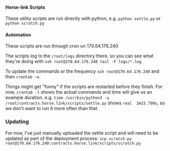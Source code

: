 #### Horse-link Scripts

These utility scripts are run directly with python, e.g.
`python settle.py` or `python scratch.py`

#### Automation

These scripts are run through cron on 170.64.176.240

The scripts log to the `/root/logs` directory there, so you can see what they're doing with `ssh root@170.64.176.240 tail -F logs/*.log`

To update the commands or the frequency `ssh root@170.64.176.240` and then `crontab -e`.

Things might get "funny" if the scripts are restarted before they finish. For now, `crontab -l` shows the actual commands and time will give us an example duration.  e.g. `time /usr/bin/python3 -u /root/contracts.horse.link/scripts/settle.py` shows `real	3m15.799s`, so we don't want to run it more often than that.

### Updating

For now, I've just manually uploaded the settle script and will need to be updated as part of the deployment process:
`scp scratch.py root@170.64.176.240:contracts.horse.link/scripts/scratch.py`
